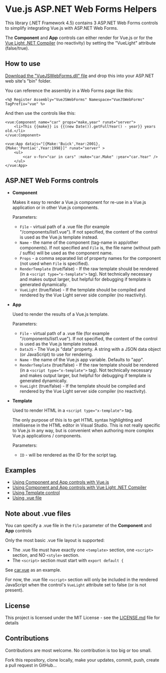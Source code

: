 #  Vue.js ASP.NET Web Forms Helpers

This library (.NET Framework 4.5) contains 3 ASP.NET Web Forms controls to simplify integrating Vue.js with ASP.NET Web Forms.

The **Component** and **App** controls can either render for Vue.js or for the [Vue Light .NET Compiler](https://github.com/jesperhoy/VueLight) (no reactivity) by setting the "VueLight" attribute (false/true).

## How to use

[Download the "VueJSWebForms.dll" file](https://github.com/jesperhoy/VueJSWebForms/releases) and drop this into your ASP.NET web site's "bin" folder.

You can reference the assembly in a Web Forms page like this:

    <%@ Register Assembly="VueJSWebForms" Namespace="VueJSWebForms" TagPrefix="vue" %>

And then use the controls like this:

    <vue:Component name="car" props="make,year" runat="server">
        <li>This {{make}} is {{(new Date()).getFullYear() - year}} years old.</li>
    </vue:Component>        

    <vue:App datajs="[{Make:'Buick',Year:2001},{Make:'Pontiac',Year:1998}]" runat="server" >
        <ul>
            <car v-for="car in cars" :make="car.Make" :year="car.Year" />
        </ul>
    </vue:App>



## ASP.NET Web Forms controls 

- **Component**

    Makes it easy to render a Vue.js component for re-use in a Vue.js application or in other Vue.js components.

    Parameters:
    - `File` - virtual path of a .vue file (for example "/components/list1.vue"). If not specified, the content of the control is used as the Vue.js template instead.
    - `Name` - the name of the component (tag-name in app/other components). If not specified and `File` is, the file name (without path / suffix) will be used as the component name.
    - `Props` - a comma separated list of property names for the component (not used when `File` is specified).
    - `RenderTemplate` (true/false) - If the raw template should be rendered (in a `<script type="x-template">` tag). Not technically necessary and makes output larger, but helpful for debugging if template is generated dynamically.
    - `VueLight` (true/false) - If the template should be compiled and rendered by the Vue Light server side compiler (no reactivity).

- **App**

    Used to render the results of a Vue.js template.

    Parameters:
    - `File` - virtual path of a .vue file (for example "/components/list1.vue"). If not specified, the content of the control is used as the Vue.js template instead.
    - `DataJS` - The Vue.js "data" property. A string with a JSON data object (or JavaScript) to use for rendering.
    - `Name` - the name of the Vue.js app variable. Defaults to "app".
    - `RenderTemplate` (true/false) - If the raw template should be rendered (in a `<script type="x-template">` tag). Not technically necessary and makes output larger, but helpful for debugging if template is generated dynamically.
    - `VueLight` (true/false) - If the template should be compiled and rendered by the Vue Light server side compiler (no reactivity).

  
- **Template**

    Used to render HTML in a `<script type="x-template">` tag.

    The only purpose of this is to get HTML syntax highlighting and intellisense in the HTML editor in Visual Studio. This is not really specific to Vue.js in any way, but is convenient when authoring more complex Vue.js applications / components. 

    Parameters:
    - `ID` - will be rendered as the ID for the script tag.


## Examples

- [Using Component and App controls with Vue.js](sample-web-site/sample-vuejs.aspx)
- [Using Component and App controls with Vue Light .NET Compiler](sample-web-site/sample-vuelight.aspx)
- [Using Template control](sample-web-site/sample-template.aspx)
- [Using .vue file](sample-web-site/sample-vue-file.aspx)


## Note about .vue files

You can specify a .vue file in the `File` parameter of the **Component** and **App** controls

Only the most basic .vue file layout is supported:
- The .vue file must have exactly one `<template>` section, one `<script>` section, and NO `<style>` section.
- The `<script>` section must start with `export default {`

See [car.vue](sample-web-site/car.vue) as an example.

For now, the .vue file `<script>` section will only be included in the rendered JavaScript when the control's 
    `VueLight` attribute set to false (or is not present).



## License

This project is licensed under the MIT License - see the [LICENSE.md](LICENSE.md) file for details

## Contributions

Contributions are most welcome. No contribution is too big or too small.

Fork this repository, clone locally, make your updates, commit, push, create a pull request in GitHub...


